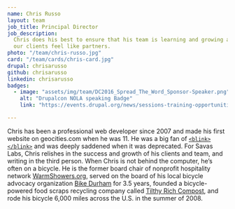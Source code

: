 ```yaml
---
name: Chris Russo
layout: team
job_title: Principal Director
job_description:
  Chris does his best to ensure that his team is learning and growing and that
  our clients feel like partners.
photo: "/team/chris-russo.jpg"
card: "/team/cards/chris-card.jpg"
drupal: chrisarusso
github: chrisarusso
linkedin: chrisarusso
badges:
  - image: "assets/img/team/DC2016_Spread_The_Word_Sponsor-Speaker.png"
    alt: "Drupalcon NOLA speaking Badge"
    link: "https://events.drupal.org/news/sessions-training-opportunities-announced-drupalcon-new-orleans"

---
```


Chris has been a professional web developer since 2007 and made his first website
on geocities.com when he was 11. He was a big fan of
<a href="https://developer.mozilla.org/en-US/docs/Web/HTML/Element/blink"><code>&lt;blink&gt;&lt;/blink&gt;</code></a>
and was deeply saddened when it was deprecated. For Savas Labs, Chris relishes in
the success and growth of his clients and team, and writing in the third
person. When Chris is not behind the computer, he’s often on a bicycle. He is
the former board chair of nonprofit hospitality network
[WarmShowers.org](https://www.warmshowers.org), served on the board of his
local bicycle advocacy organization [Bike Durham](http://www.bikedurham.org) for
3.5 years, founded a bicycle-powered food scraps recycling company called
[Tilthy Rich Compost](http://www.tilthyrichcompost.com), and rode his bicycle
6,000 miles across the U.S. in the summer of 2008.

